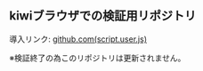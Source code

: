 
## kiwiブラウザでの検証用リポジトリ

導入リンク: 
[github.com(script.user.js)](https://github.com/hi2ma-bu4/X_impression_hide_kiwiTest/raw/main/script.user.js)

※検証終了の為このリポジトリは更新されません。
